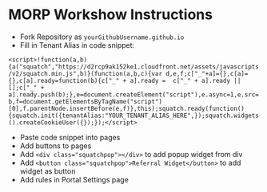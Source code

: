 # MORP Workshow Instructions

- Fork Repository as `yourGithubUsername.github.io`
- Fill in Tenant Alias in code snippet: 

```<script>!function(a,b){a("squatch","https://d2rcp9ak152ke1.cloudfront.net/assets/javascripts/v2/squatch.min.js",b)}(function(a,b,c){var d,e,f;c["_"+a]={},c[a]={},c[a].ready=function(b){c["_" + a].ready =  c["_" + a].ready || [];c["_" + a].ready.push(b);},e=document.createElement("script"),e.async=1,e.src=b,f=document.getElementsByTagName("script")[0],f.parentNode.insertBefore(e,f)},this);squatch.ready(function(){squatch.init({tenantAlias:"YOUR_TENANT_ALIAS_HERE",});squatch.widgets().createCookieUser({});});</script>```
- Paste code snippet into pages
- Add buttons to pages
 - Add `<div class="squatchpop"></div>` to add popup widget from div
 - Add `<button class="squatchpop">Referral Widget</button>` to add widget as button
- Add rules in Portal Settings page
